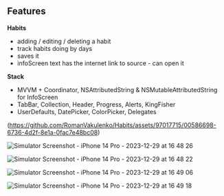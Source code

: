 ## Features

**Habits** 

- adding / editing / deleting a habit
- track habits doing by days
- saves it
- infoScreen text has the internet link to source - can open it

**Stack** 
- MVVM + Coordinator, NSAttributedString & NSMutableAttributedString for InfoScreen
- TabBar, Collection, Header, Progress, Alerts, KingFisher
- UserDefaults, DatePicker, ColorPicker, Delegates


(https://github.com/RomanVakulenko/Habits/assets/97017715/00586698-6736-4d2f-8e1a-0fac7e48bc08)

![Simulator Screenshot - iPhone 14 Pro - 2023-12-29 at 16 48 26](https://github.com/RomanVakulenko/Habits/assets/97017715/00586698-6736-4d2f-8e1a-0fac7e48bc08)

![Simulator Screenshot - iPhone 14 Pro - 2023-12-29 at 16 48 22](https://github.com/RomanVakulenko/Habits/assets/97017715/2e686e6c-1cfa-4b56-a7cf-50a2a417c580)

![Simulator Screenshot - iPhone 14 Pro - 2023-12-29 at 16 49 06](https://github.com/RomanVakulenko/Habits/assets/97017715/aa954e40-7170-4b4d-96ac-e5781dbb7395)

![Simulator Screenshot - iPhone 14 Pro - 2023-12-29 at 16 49 18](https://github.com/RomanVakulenko/Habits/assets/97017715/e52fa7e2-8f10-42cf-b5a8-c627d09697c8)
